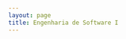 ```yaml
---
layout: page
title: Engenharia de Software I
---
```


<script type="text/javascript">
    window.location = window.location + "/";
</script>